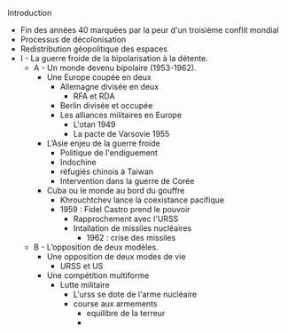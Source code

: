 
Introduction
- Fin des années 40 marquées par la peur d'un troisième conflit mondial
- Processus de décolonisation
- Redistribution géopolitique des espaces
- I - La guerre froide de la bipolarisation à la détente.
	- A - Un monde devenu bipolaire (1953-1962).
		- Une Europe coupée en deux
			- Allemagne divisée en deux
				- RFA et RDA
			- Berlin divisée et occupée
			- Les alliances militaires en Europe
				- L'otan 1949
				- La pacte de Varsovie 1955
		- L’Asie enjeu de la guerre froide
			- Politique de l'endiguement
			- Indochine
			- réfugiés chinois à Taiwan
			- Intervention dans la guerre de Corée
		- Cuba ou le monde au bord du gouffre
			- Khrouchtchev lance la coexistance pacifique
			- 1959 : Fidel Castro prend le pouvoir
				- Rapprochement avec l'URSS
				- Intallation de missiles nucléaires
					- 1962 : crise des missiles
	- B - L’opposition de deux modèles.
		- Une opposition de deux modes de vie
			- URSS et US
		- Une compétition multiforme
			- Lutte militaire
				- L'urss se dote de l'arme nucléaire
				- course aux armements
					- equilibre de la terreur
					- 